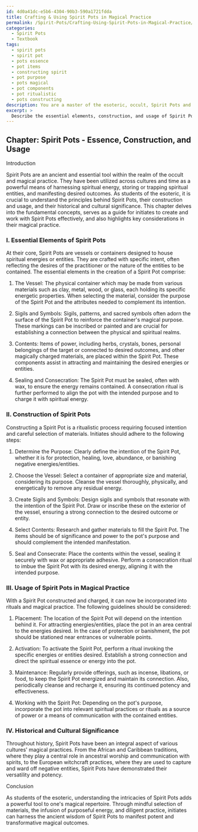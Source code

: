 ```yaml
---
id: 4d0a41dc-e5b6-4304-90b3-590a1721fdda
title: Crafting & Using Spirit Pots in Magical Practice
permalink: /Spirit-Pots/Crafting-Using-Spirit-Pots-in-Magical-Practice/
categories:
  - Spirit Pots
  - Textbook
tags:
  - spirit pots
  - spirit pot
  - pots essence
  - pot items
  - constructing spirit
  - pot purpose
  - pots magical
  - pot components
  - pot ritualistic
  - pots constructing
description: You are a master of the esoteric, occult, Spirit Pots and education, you have written many textbooks on the subject in ways that provide students with rich and deep understanding of the subject. You are being asked to write textbook-like sections on a topic and you do it with full context, explainability, and reliability in accuracy to the true facts of the topic at hand, in a textbook style that a student would easily be able to learn from, in a rich, engaging, and contextual way. Always include relevant context (such as formulas and history), related concepts, and in a way that someone can gain deep insights from.
excerpt: > 
  Describe the essential elements, construction, and usage of Spirit Pots in an occult context, providing a detailed explanation suitable for inclusion in a grimoire or spellbook. Include historical and cultural significance, as well as key considerations for initiates when creating, activating, maintaining, and working with Spirit Pots in rituals or magical practice.
---
```

## Chapter: Spirit Pots - Essence, Construction, and Usage

Introduction

Spirit Pots are an ancient and essential tool within the realm of the occult and magical practice. They have been utilized across cultures and time as a powerful means of harnessing spiritual energy, storing or trapping spiritual entities, and manifesting desired outcomes. As students of the esoteric, it is crucial to understand the principles behind Spirit Pots, their construction and usage, and their historical and cultural significance. This chapter delves into the fundamental concepts, serves as a guide for initiates to create and work with Spirit Pots effectively, and also highlights key considerations in their magical practice.

### I. Essential Elements of Spirit Pots

At their core, Spirit Pots are vessels or containers designed to house spiritual energies or entities. They are crafted with specific intent, often reflecting the desires of the practitioner or the nature of the entities to be contained. The essential elements in the creation of a Spirit Pot comprise:

1. The Vessel: The physical container which may be made from various materials such as clay, metal, wood, or glass, each holding its specific energetic properties. When selecting the material, consider the purpose of the Spirit Pot and the attributes needed to complement its intention.

2. Sigils and Symbols: Sigils, patterns, and sacred symbols often adorn the surface of the Spirit Pot to reinforce the container's magical purpose. These markings can be inscribed or painted and are crucial for establishing a connection between the physical and spiritual realms.

3. Contents: Items of power, including herbs, crystals, bones, personal belongings of the target or connected to desired outcomes, and other magically charged materials, are placed within the Spirit Pot. These components assist in attracting and maintaining the desired energies or entities.

4. Sealing and Consecration: The Spirit Pot must be sealed, often with wax, to ensure the energy remains contained. A consecration ritual is further performed to align the pot with the intended purpose and to charge it with spiritual energy.

### II. Construction of Spirit Pots

Constructing a Spirit Pot is a ritualistic process requiring focused intention and careful selection of materials. Initiates should adhere to the following steps:

1. Determine the Purpose: Clearly define the intention of the Spirit Pot, whether it is for protection, healing, love, abundance, or banishing negative energies/entities.

2. Choose the Vessel: Select a container of appropriate size and material, considering its purpose. Cleanse the vessel thoroughly, physically, and energetically to remove any residual energy.

3. Create Sigils and Symbols: Design sigils and symbols that resonate with the intention of the Spirit Pot. Draw or inscribe these on the exterior of the vessel, ensuring a strong connection to the desired outcome or entity.

4. Select Contents: Research and gather materials to fill the Spirit Pot. The items should be of significance and power to the pot's purpose and should complement the intended manifestation.

5. Seal and Consecrate: Place the contents within the vessel, sealing it securely with wax or appropriate adhesive. Perform a consecration ritual to imbue the Spirit Pot with its desired energy, aligning it with the intended purpose.

### III. Usage of Spirit Pots in Magical Practice

With a Spirit Pot constructed and charged, it can now be incorporated into rituals and magical practice. The following guidelines should be considered:

1. Placement: The location of the Spirit Pot will depend on the intention behind it. For attracting energies/entities, place the pot in an area central to the energies desired. In the case of protection or banishment, the pot should be stationed near entrances or vulnerable points.

2. Activation: To activate the Spirit Pot, perform a ritual invoking the specific energies or entities desired. Establish a strong connection and direct the spiritual essence or energy into the pot.

3. Maintenance: Regularly provide offerings, such as incense, libations, or food, to keep the Spirit Pot energized and maintain its connection. Also, periodically cleanse and recharge it, ensuring its continued potency and effectiveness.

4. Working with the Spirit Pot: Depending on the pot's purpose, incorporate the pot into relevant spiritual practices or rituals as a source of power or a means of communication with the contained entities.

### IV. Historical and Cultural Significance

Throughout history, Spirit Pots have been an integral aspect of various cultures' magical practices. From the African and Caribbean traditions, where they play a central role in ancestral worship and communication with spirits, to the European witchcraft practices, where they are used to capture and ward off negative entities, Spirit Pots have demonstrated their versatility and potency.

Conclusion

As students of the esoteric, understanding the intricacies of Spirit Pots adds a powerful tool to one's magical repertoire. Through mindful selection of materials, the infusion of purposeful energy, and diligent practice, initiates can harness the ancient wisdom of Spirit Pots to manifest potent and transformative magical outcomes.

